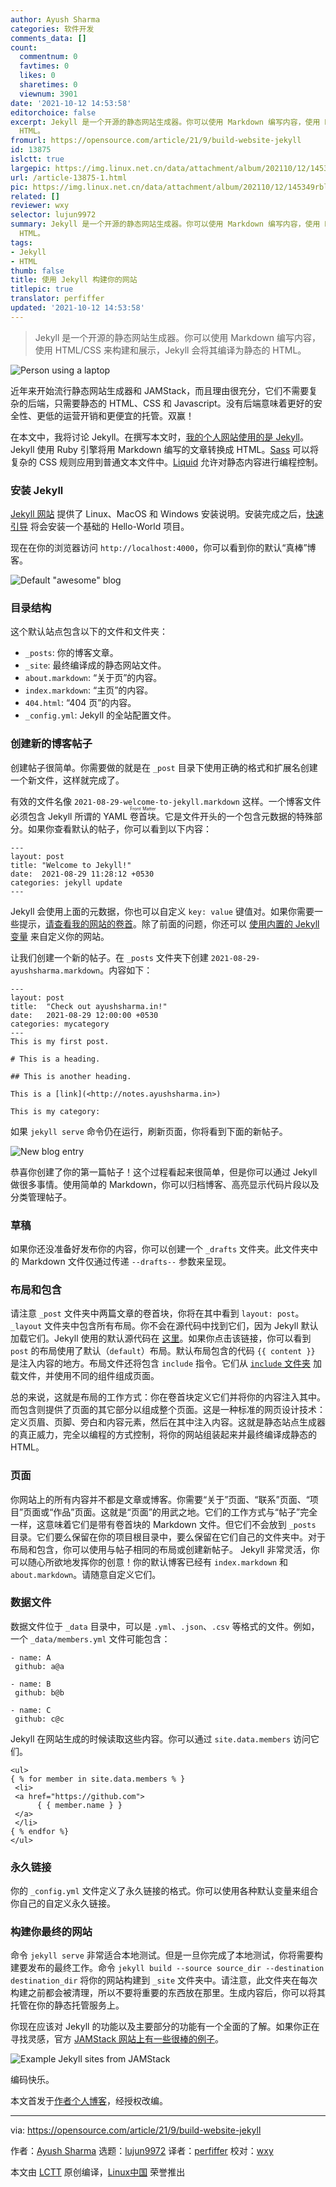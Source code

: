 ```yaml
---
author: Ayush Sharma
categories: 软件开发
comments_data: []
count:
  commentnum: 0
  favtimes: 0
  likes: 0
  sharetimes: 0
  viewnum: 3901
date: '2021-10-12 14:53:58'
editorchoice: false
excerpt: Jekyll 是一个开源的静态网站生成器。你可以使用 Markdown 编写内容，使用 HTML/CSS 来构建和展示，Jekyll 会将其编译为静态的
  HTML。
fromurl: https://opensource.com/article/21/9/build-website-jekyll
id: 13875
islctt: true
largepic: https://img.linux.net.cn/data/attachment/album/202110/12/145349rblj459naj74j5nr.jpg
url: /article-13875-1.html
pic: https://img.linux.net.cn/data/attachment/album/202110/12/145349rblj459naj74j5nr.jpg.thumb.jpg
related: []
reviewer: wxy
selector: lujun9972
summary: Jekyll 是一个开源的静态网站生成器。你可以使用 Markdown 编写内容，使用 HTML/CSS 来构建和展示，Jekyll 会将其编译为静态的
  HTML。
tags:
- Jekyll
- HTML
thumb: false
title: 使用 Jekyll 构建你的网站
titlepic: true
translator: perfiffer
updated: '2021-10-12 14:53:58'
---
```



> 
> Jekyll 是一个开源的静态网站生成器。你可以使用 Markdown 编写内容，使用 HTML/CSS 来构建和展示，Jekyll 会将其编译为静态的 HTML。
> 
> 
> 


![](https://img.linux.net.cn/data/attachment/album/202110/12/145349rblj459naj74j5nr.jpg "Person using a laptop")


近年来开始流行静态网站生成器和 JAMStack，而且理由很充分，它们不需要复杂的后端，只需要静态的 HTML、CSS 和 Javascript。没有后端意味着更好的安全性、更低的运营开销和更便宜的托管。双赢！


在本文中，我将讨论 Jekyll。在撰写本文时，[我的个人网站使用的是 Jekyll](https://gitlab.com/ayush-sharma/ayushsharma-in)。Jekyll 使用 Ruby 引擎将用 Markdown 编写的文章转换成 HTML。[Sass](https://sass-lang.com/) 可以将复杂的 CSS 规则应用到普通文本文件中。[Liquid](https://shopify.github.io/liquid/) 允许对静态内容进行编程控制。


### 安装 Jekyll


[Jekyll 网站](https://jekyllrb.com/docs/installation/) 提供了 Linux、MacOS 和 Windows 安装说明。安装完成之后，[快速引导](https://jekyllrb.com/docs/) 将会安装一个基础的 Hello-World 项目。


现在在你的浏览器访问 `http://localhost:4000`，你可以看到你的默认“真棒”博客。


![Default "awesome" blog](https://img.linux.net.cn/data/attachment/album/202110/12/145400v2l2ezesct52f2e6.png "Default \"awesome\" blog")


### 目录结构


这个默认站点包含以下的文件和文件夹：


* `_posts`: 你的博客文章。
* `_site`: 最终编译成的静态网站文件。
* `about.markdown`: “关于页”的内容。
* `index.markdown`: “主页”的内容。
* `404.html`: “404 页”的内容。
* `_config.yml`: Jekyll 的全站配置文件。


### 创建新的博客帖子


创建帖子很简单。你需要做的就是在 `_post` 目录下使用正确的格式和扩展名创建一个新文件，这样就完成了。


有效的文件名像 `2021-08-29-welcome-to-jekyll.markdown` 这样。一个博客文件必须包含 Jekyll 所谓的 YAML <ruby> 卷首块 <rt>  Front Matter </rt></ruby>。它是文件开头的一个包含元数据的特殊部分。如果你查看默认的帖子，你可以看到以下内容：



```
---
layout: post
title: "Welcome to Jekyll!"
date:  2021-08-29 11:28:12 +0530
categories: jekyll update
---

```

Jekyll 会使用上面的元数据，你也可以自定义 `key: value` 键值对。如果你需要一些提示，[请查看我的网站的卷首](https://gitlab.com/ayush-sharma/ayushsharma-in/-/blob/2.0/_posts/2021-07-15-the-evolution-of-ayushsharma-in.md)。除了前面的问题，你还可以 [使用内置的 Jekyll 变量](https://jekyllrb.com/docs/variables/) 来自定义你的网站。


让我们创建一个新的帖子。在 `_posts` 文件夹下创建 `2021-08-29-ayushsharma.markdown`。内容如下：



```
---
layout: post
title:  "Check out ayushsharma.in!"
date:   2021-08-29 12:00:00 +0530
categories: mycategory
---
This is my first post.

# This is a heading.

## This is another heading.

This is a [link](<http://notes.ayushsharma.in>)

This is my category:

```

如果 `jekyll serve` 命令仍在运行，刷新页面，你将看到下面的新帖子。


![New blog entry](https://img.linux.net.cn/data/attachment/album/202110/12/145401thuu8avakvu8hes5.png "New blog entry")


恭喜你创建了你的第一篇帖子！这个过程看起来很简单，但是你可以通过 Jekyll 做很多事情。使用简单的 Markdown，你可以归档博客、高亮显示代码片段以及分类管理帖子。


### 草稿


如果你还没准备好发布你的内容，你可以创建一个 `_drafts` 文件夹。此文件夹中的 Markdown 文件仅通过传递 `--drafts--` 参数来呈现。


### 布局和包含


请注意 `_post` 文件夹中两篇文章的卷首块，你将在其中看到 `layout: post`。`_layout` 文件夹中包含所有布局。你不会在源代码中找到它们，因为 Jekyll 默认加载它们。Jekyll 使用的默认源代码在 [这里](https://github.com/jekyll/minima/blob/master/_layouts/post.html)。如果你点击该链接，你可以看到 `post` 的布局使用了默认（`default`）布局。默认布局包含的代码 `{{ content }}` 是注入内容的地方。布局文件还将包含 `include` 指令。它们从 [`include` 文件夹](https://github.com/jekyll/minima/tree/master/_includes) 加载文件，并使用不同的组件组成页面。


总的来说，这就是布局的工作方式：你在卷首块定义它们并将你的内容注入其中。而包含则提供了页面的其它部分以组成整个页面。这是一种标准的网页设计技术：定义页眉、页脚、旁白和内容元素，然后在其中注入内容。这就是静态站点生成器的真正威力，完全以编程的方式控制，将你的网站组装起来并最终编译成静态的 HTML。


### 页面


你网站上的所有内容并不都是文章或博客。你需要“关于”页面、“联系”页面、“项目”页面或“作品”页面。这就是“页面”的用武之地。它们的工作方式与“帖子”完全一样，这意味着它们是带有卷首块的 Markdown 文件。但它们不会放到 `_posts` 目录。它们要么保留在你的项目根目录中，要么保留在它们自己的文件夹中。对于布局和包含，你可以使用与帖子相同的布局或创建新帖子。 Jekyll 非常灵活，你可以随心所欲地发挥你的创意！你的默认博客已经有 `index.markdown` 和 `about.markdown`。请随意自定义它们。


### 数据文件


数据文件位于 `_data` 目录中，可以是 `.yml`、`.json`、`.csv` 等格式的文件。例如，一个 `_data/members.yml` 文件可能包含：



```
- name: A
 github: a@a

- name: B
 github: b@b

- name: C
 github: c@c

```

Jekyll 在网站生成的时候读取这些内容。你可以通过 `site.data.members` 访问它们。



```
<ul>
{ % for member in site.data.members % }
 <li>
 <a href="https://github.com">
      { { member.name } } 
 </a>
 </li>
{ % endfor %}
</ul>

```

### 永久链接


你的 `_config.yml` 文件定义了永久链接的格式。你可以使用各种默认变量来组合你自己的自定义永久链接。


### 构建你最终的网站


命令 `jekyll serve` 非常适合本地测试。但是一旦你完成了本地测试，你将需要构建要发布的最终工作。命令 `jekyll build --source source_dir --destination destination_dir` 将你的网站构建到 `_site` 文件夹中。请注意，此文件夹在每次构建之前都会被清理，所以不要将重要的东西放在那里。生成内容后，你可以将其托管在你的静态托管服务上。


你现在应该对 Jekyll 的功能以及主要部分的功能有一个全面的了解。如果你正在寻找灵感，官方 [JAMStack 网站上有一些很棒的例子](https://jamstack.org/examples/)。


![Example Jekyll sites from JAMStack](https://img.linux.net.cn/data/attachment/album/202110/12/145402i2000sr0y2002gnt.png "Example Jekyll sites from JAMStack")


编码快乐。


本文首发于[作者个人博客](https://notes.ayushsharma.in/2021/08/introduction-to-jekyll)，经授权改编。




---


via: <https://opensource.com/article/21/9/build-website-jekyll>


作者：[Ayush Sharma](https://opensource.com/users/ayushsharma) 选题：[lujun9972](https://github.com/lujun9972) 译者：[perfiffer](https://github.com/perfiffer) 校对：[wxy](https://github.com/wxy)


本文由 [LCTT](https://github.com/LCTT/TranslateProject) 原创编译，[Linux中国](https://linux.cn/) 荣誉推出